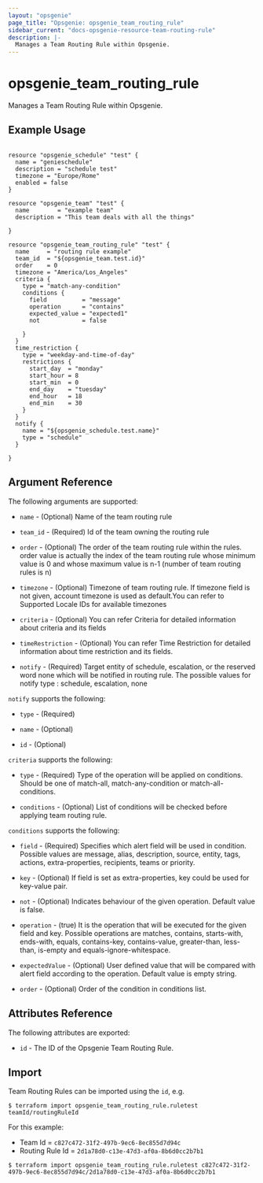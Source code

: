 ```yaml
---
layout: "opsgenie"
page_title: "Opsgenie: opsgenie_team_routing_rule"
sidebar_current: "docs-opsgenie-resource-team-routing-rule"
description: |-
  Manages a Team Routing Rule within Opsgenie.
---
```


# opsgenie\_team\_routing\_rule

Manages a Team Routing Rule within Opsgenie.

## Example Usage

```hcl

resource "opsgenie_schedule" "test" {
  name = "genieschedule"
  description = "schedule test"
  timezone = "Europe/Rome"
  enabled = false
}

resource "opsgenie_team" "test" {
  name        = "example team"
  description = "This team deals with all the things"

}

resource "opsgenie_team_routing_rule" "test" {
  name     = "routing rule example"
  team_id  = "${opsgenie_team.test.id}"
  order    = 0
  timezone = "America/Los_Angeles"
  criteria {
    type = "match-any-condition"
    conditions {
      field          = "message"
      operation      = "contains"
      expected_value = "expected1"
      not            = false

    }
  }
  time_restriction {
    type = "weekday-and-time-of-day"
    restrictions {
      start_day  = "monday"
      start_hour = 8
      start_min  = 0
      end_day    = "tuesday"
      end_hour   = 18
      end_min    = 30
    }
  }
  notify {
    name = "${opsgenie_schedule.test.name}"
    type = "schedule"
  }

}

```

## Argument Reference

The following arguments are supported:

* `name` - (Optional) Name of the team routing rule

* `team_id` - (Required) Id of the team owning the routing rule
                     
* `order` - (Optional) The order of the team routing rule within the rules. order value is actually the index of the team routing rule whose minimum value is 0 and whose maximum value is n-1 (number of team routing rules is n)

* `timezone` - (Optional) Timezone of team routing rule. If timezone field is not given, account timezone is used as default.You can refer to Supported Locale IDs for available timezones 

* `criteria` - (Optional) You can refer Criteria for detailed information about criteria and its fields

* `timeRestriction` - (Optional) You can refer Time Restriction for detailed information about time restriction and its fields.

* `notify` - (Required) Target entity of schedule, escalation, or the reserved word none which will be notified in routing rule. The possible values for notify type : schedule, escalation, none

`notify` supports the following:

* `type` - (Required) 

* `name` - (Optional) 

* `id` - (Optional)


`criteria` supports the following:

* `type` - (Required) Type of the operation will be applied on conditions. Should be one of match-all, match-any-condition or match-all-conditions.

* `conditions` - (Optional) List of conditions will be checked before applying team routing rule.


`conditions` supports the following:

* `field` - (Required) Specifies which alert field will be used in condition. Possible values are message, alias, description, source, entity, tags, actions, extra-properties, recipients, teams or priority.

* `key` - (Optional) If field is set as extra-properties, key could be used for key-value pair.

* `not` - (Optional) Indicates behaviour of the given operation. Default value is false.

* `operation` - (true) It is the operation that will be executed for the given field and key. Possible operations are matches, contains, starts-with, ends-with, equals, contains-key, contains-value, greater-than, less-than, is-empty and equals-ignore-whitespace.

* `expectedValue` - (Optional) User defined value that will be compared with alert field according to the operation. Default value is empty string.

* `order` - (Optional) Order of the condition in conditions list.


## Attributes Reference

The following attributes are exported:

* `id` - The ID of the Opsgenie Team Routing Rule.

## Import

Team Routing Rules can be imported using the `id`, e.g.

`$ terraform import opsgenie_team_routing_rule.ruletest teamId/routingRuleId`

For this example:
- Team Id = `c827c472-31f2-497b-9ec6-8ec855d7d94c` 
- Routing Rule Id = `2d1a78d0-c13e-47d3-af0a-8b6d0cc2b7b1`

`$ terraform import opsgenie_team_routing_rule.ruletest c827c472-31f2-497b-9ec6-8ec855d7d94c/2d1a78d0-c13e-47d3-af0a-8b6d0cc2b7b1`
